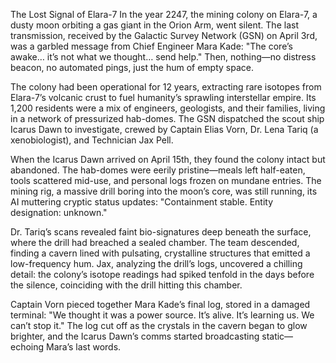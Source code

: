 The Lost Signal of Elara-7
In the year 2247, the mining colony on Elara-7, a dusty moon orbiting a gas giant in the Orion Arm, went silent. The last transmission, received by the Galactic Survey Network (GSN) on April 3rd, was a garbled message from Chief Engineer Mara Kade: "The core’s awake… it’s not what we thought… send help." Then, nothing—no distress beacon, no automated pings, just the hum of empty space.

The colony had been operational for 12 years, extracting rare isotopes from Elara-7’s volcanic crust to fuel humanity’s sprawling interstellar empire. Its 1,200 residents were a mix of engineers, geologists, and their families, living in a network of pressurized hab-domes. The GSN dispatched the scout ship Icarus Dawn to investigate, crewed by Captain Elias Vorn, Dr. Lena Tariq (a xenobiologist), and Technician Jax Pell.

When the Icarus Dawn arrived on April 15th, they found the colony intact but abandoned. The hab-domes were eerily pristine—meals left half-eaten, tools scattered mid-use, and personal logs frozen on mundane entries. The mining rig, a massive drill boring into the moon’s core, was still running, its AI muttering cryptic status updates: "Containment stable. Entity designation: unknown."

Dr. Tariq’s scans revealed faint bio-signatures deep beneath the surface, where the drill had breached a sealed chamber. The team descended, finding a cavern lined with pulsating, crystalline structures that emitted a low-frequency hum. Jax, analyzing the drill’s logs, uncovered a chilling detail: the colony’s isotope readings had spiked tenfold in the days before the silence, coinciding with the drill hitting this chamber.

Captain Vorn pieced together Mara Kade’s final log, stored in a damaged terminal: "We thought it was a power source. It’s alive. It’s learning us. We can’t stop it." The log cut off as the crystals in the cavern began to glow brighter, and the Icarus Dawn’s comms started broadcasting static—echoing Mara’s last words.